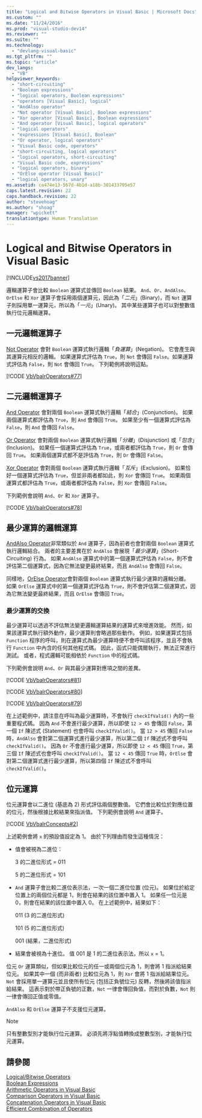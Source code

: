 ```yaml
---
title: "Logical and Bitwise Operators in Visual Basic | Microsoft Docs"
ms.custom: ""
ms.date: "11/24/2016"
ms.prod: "visual-studio-dev14"
ms.reviewer: ""
ms.suite: ""
ms.technology: 
  - "devlang-visual-basic"
ms.tgt_pltfrm: ""
ms.topic: "article"
dev_langs: 
  - "VB"
helpviewer_keywords: 
  - "short-circuiting"
  - "Boolean expressions"
  - "logical operators, Boolean expressions"
  - "operators [Visual Basic], logical"
  - "AndAlso operator"
  - "Not operator [Visual Basic], Boolean expressions"
  - "Xor operator [Visual Basic], Boolean expressions"
  - "And operator [Visual Basic], logical operators"
  - "logical operators"
  - "expressions [Visual Basic], Boolean"
  - "Or operator, logical operators"
  - "Visual Basic code, operators"
  - "short-circuiting, logical operators"
  - "logical operators, short-circuiting"
  - "Visual Basic code, expressions"
  - "logical operators, binary"
  - "OrElse operator [Visual Basic]"
  - "logical operators, unary"
ms.assetid: ca474e13-567d-4b1d-a18b-301433705e57
caps.latest.revision: 22
caps.handback.revision: 22
author: "stevehoag"
ms.author: "shoag"
manager: "wpickett"
translationtype: Human Translation
---
```

# Logical and Bitwise Operators in Visual Basic
[!INCLUDE[vs2017banner](../../../../csharp/includes/vs2017banner.md)]

邏輯運算子會比較 `Boolean` 運算式並傳回 `Boolean` 結果。  `And`、`Or`、`AndAlso`、`OrElse` 和 `Xor` 運算子會採用兩個運算元，因此為「*二元*」\(Binary\)，而 `Not` 運算子則採用單一運算元，所以為「*一元*」\(Unary\)。  其中某些運算子也可以對整數值執行位元邏輯運算。  
  
## 一元邏輯運算子  
 [Not Operator](../../../../visual-basic/language-reference/operators/not-operator.md) 會對 `Boolean` 運算式執行邏輯「*負運算*」\(Negation\)。  它會產生與其運算元相反的邏輯。  如果運算式評估為 `True`，則 `Not` 會傳回 `False`。如果運算式評估為 `False`，則 `Not` 會傳回 `True`。  下列範例將說明這點。  
  
 [!CODE [VbVbalrOperators#77](../CodeSnippet/VS_Snippets_VBCSharp/VbVbalrOperators#77)]  
  
## 二元邏輯運算子  
 [And Operator](../../../../visual-basic/language-reference/operators/and-operator.md) 會對兩個 `Boolean` 運算式執行邏輯「*結合*」\(Conjunction\)。  如果兩個運算式都評估為 `True`，則 `And` 會傳回 `True`。  如果至少有一個運算式評估為 `False`，則 `And` 會傳回 `False`。  
  
 [Or Operator](../../../../visual-basic/language-reference/operators/or-operator.md) 會對兩個 `Boolean` 運算式執行邏輯「*分離*」\(Disjunction\) 或「*包含*」\(Inclusion\)。  如果任一個運算式評估為 `True`，或兩者都評估為 `True`，則 `Or` 會傳回 `True`。  如果兩個運算式都不是評估為 `True`，則 `Or` 會傳回 `False`。  
  
 [Xor Operator](../../../../visual-basic/language-reference/operators/xor-operator.md) 會對兩個 `Boolean` 運算式執行邏輯「*互斥*」\(Exclusion\)。  如果恰好一個運算式評估為 `True`，但並非兩者都如此，則 `Xor` 會傳回 `True`。  如果兩個運算式都評估為 `True`，或兩者都評估為 `False`，則 `Xor` 會傳回 `False`。  
  
 下列範例會說明 `And`、`Or` 和 `Xor` 運算子。  
  
 [!CODE [VbVbalrOperators#78](../CodeSnippet/VS_Snippets_VBCSharp/VbVbalrOperators#78)]  
  
## 最少運算的邏輯運算  
 [AndAlso Operator](../../../../visual-basic/language-reference/operators/andalso-operator.md)非常類似於 `And` 運算子，因為前者也會對兩個 `Boolean` 運算式執行邏輯結合。  兩者的主要差異在於 `AndAlso` 會展現「*最少運算*」\(Short\-Circuiting\) 行為。  如果 `AndAlso` 運算式中的第一個運算式評估為 `False`，則不會評估第二個運算式，因為它無法變更最終結果，而且 `AndAlso` 會傳回 `False`。  
  
 同樣地，[OrElse Operator](../../../../visual-basic/language-reference/operators/orelse-operator.md)會對兩個 `Boolean` 運算式執行最少運算的邏輯分離。  如果 `OrElse` 運算式中的第一個運算式評估為 `True`，則不會評估第二個運算式，因為它無法變更最終結果，而且 `OrElse` 會傳回 `True`。  
  
### 最少運算的交換  
 最少運算可以透過不評估無法變更邏輯運算結果的運算式來增進效能。  然而，如果該運算式執行額外動作，最少運算則會略過那些動作。  例如，如果運算式包括 `Function` 程序的呼叫，則在運算式為最少運算時便不會呼叫該程序，並且不會執行 `Function` 中內含的任何其他程式碼。  因此，函式只能偶爾執行，無法正常進行測試。  或者，程式邏輯可能相依於 `Function` 中的程式碼。  
  
 下列範例會說明 `And`、`Or` 與其最少運算對應項之間的差異。  
  
 [!CODE [VbVbalrOperators#81](../CodeSnippet/VS_Snippets_VBCSharp/VbVbalrOperators#81)]  
  
 [!CODE [VbVbalrOperators#80](../CodeSnippet/VS_Snippets_VBCSharp/VbVbalrOperators#80)]  
  
 [!CODE [VbVbalrOperators#79](../CodeSnippet/VS_Snippets_VBCSharp/VbVbalrOperators#79)]  
  
 在上述範例中，請注意在呼叫為最少運算時，不會執行 `checkIfValid()` 內的一些重要程式碼。  因為 `And` 不會進行最少運算，所以即使 `12 > 45` 會傳回 `False`，第一個 `If` 陳述式 \(Statement\) 也會呼叫 `checkIfValid()`。  當 `12 > 45` 傳回 `False` 時，`AndAlso` 會對第二個運算式進行最少運算，所以第二個 `If` 陳述式不會呼叫 `checkIfValid()`。  因為 `Or` 不會進行最少運算，所以即使 `12 < 45` 傳回 `True`，第三個 `If` 陳述式也會呼叫 `checkIfValid()`。  當 `12 < 45` 傳回 `True` 時，`OrElse` 會對第二個運算式進行最少運算，所以第四個 `If` 陳述式不會呼叫 `checkIfValid()`。  
  
## 位元運算  
 位元運算會以二進位 \(基底為 2\) 形式評估兩個整數值。  它們會比較位於對應位置的位元，然後根據比較結果來指派值。  下列範例會說明 `And` 運算子。  
  
 [!CODE [VbVbalrConcepts#2](../CodeSnippet/VS_Snippets_VBCSharp/VbVbalrConcepts#2)]  
  
 上述範例會將 `x` 的預設值設定為 1。  由於下列理由而發生這種情況：  
  
-   值會被視為二進位：  
  
     3 的二進位形式 \= 011  
  
     5 的二進位形式 \= 101  
  
-   `And` 運算子會比較二進位表示法，一次一個二進位位置 \(位元\)。  如果位於給定位置上的兩個位元都是 1，則會在結果的該位置中置入 1。  如果任一位元是 0，則會在結果的該位置中置入 0。  在上述範例中，結果如下：  
  
     011 \(3 的二進位形式\)  
  
     101 \(5 的二進位形式\)  
  
     001 \(結果，二進位形式\)  
  
-   結果會被視為十進位。  值 001 是 1 的二進位表示法，所以 `x` \= 1。  
  
 位元 `Or` 運算類似，但如果比較位元的任一或兩個位元為 1，則會將 1 指派給結果位元。  如果其中一個 \(而非兩者\) 比較位元為 1，則 `Xor` 會將 1 指派給結果位元。  `Not` 會採用單一運算元並且使所有位元 \(包括正負號位元\) 反轉，然後將該值指派給結果。  這表示對於帶正負號的正數，`Not` 一律會傳回負值，而對於負數，`Not` 則一律會傳回正值或零值。  
  
 `AndAlso` 和 `OrElse` 運算子不支援位元運算。  
  
> [!NOTE]
>  只有整數型別才能執行位元運算。  必須先將浮點值轉換成整數型別，才能執行位元運算。  
  
## 請參閱  
 [Logical\/Bitwise Operators](../../../../visual-basic/language-reference/operators/logical-bitwise-operators.md)   
 [Boolean Expressions](../../../../visual-basic/programming-guide/language-features/operators-and-expressions/boolean-expressions.md)   
 [Arithmetic Operators in Visual Basic](../../../../visual-basic/programming-guide/language-features/operators-and-expressions/arithmetic-operators.md)   
 [Comparison Operators in Visual Basic](../../../../visual-basic/programming-guide/language-features/operators-and-expressions/comparison-operators.md)   
 [Concatenation Operators in Visual Basic](../../../../visual-basic/programming-guide/language-features/operators-and-expressions/concatenation-operators.md)   
 [Efficient Combination of Operators](../../../../visual-basic/programming-guide/language-features/operators-and-expressions/efficient-combination-of-operators.md)